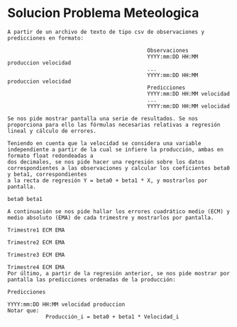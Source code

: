 # Solucion Problema Meteologica

    A partir de un archivo de texto de tipo csv de observaciones y predicciones en formato:
    
                                                Observaciones
                                                YYYY:mm:DD HH:MM produccion velocidad
                                                ...
                                                YYYY:mm:DD HH:MM produccion velocidad
                                                Predicciones
                                                YYYY:mm:DD HH:MM velocidad
                                                ...
                                                YYYY:mm:DD HH:MM velocidad

    Se nos pide mostrar pantalla una serie de resultados. Se nos proporciona para ello las fórmulas necesarias relativas a regresión lineal y cálculo de errores. 

    Teniendo en cuenta que la velocidad se considera una variable independiente a partir de la cual se infiere la producción, ambas en formato float redondeadas a 
    dos decimales, se nos pide hacer una regresión sobre los datos correspondientes a las observaciones y calcular los coeficientes beta0 y beta1, correspondientes 
    a la recta de regresión Y = beta0 + beta1 * X, y mostrarlos por pantalla.
                                                                      beta0 beta1

    A continuación se nos pide hallar los errores cuadrático medio (ECM) y medio absoluto (EMA) de cada trimestre y mostrarlos por pantalla.
                                                                  Trimestre1 ECM EMA
                                                                  Trimestre2 ECM EMA
                                                                  Trimestre3 ECM EMA
                                                                  Trimestre4 ECM EMA
    Por último, a partir de la regresión anterior, se nos pide mostrar por pantalla las predicciones ordenadas de la producción:
                                                                  Predicciones
                                                                  YYYY:mm:DD HH:MM velocidad produccion
    Notar que:
                Producción_i = beta0 + beta1 * Velocidad_i
                                                                

                                                                
